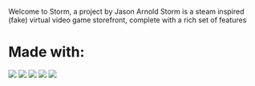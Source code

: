 Welcome to Storm, a project by Jason Arnold
Storm is a steam inspired (fake) virtual video game storefront, complete with a rich set of features

# Made with:
[<img src="https://img.shields.io/badge/Javascript-FF0000?style=for-the-badge&logo=AbletonLive&logoColor=white">](https://www.javascript.com/)
[<img src="https://img.shields.io/badge/Redux-000000?style=for-the-badge&logo=AbletonLive&logoColor=white">](https://redux-toolkit.js.org/)
[<img src="https://img.shields.io/badge/React-FF0000?style=for-the-badge&logo=AbletonLive&logoColor=white">](https://reactjs.org/)
[<img src="https://img.shields.io/badge/Postgres-000000?style=for-the-badge&logo=AbletonLive&logoColor=white">](https://www.postgresql.org/)
[<img src="https://img.shields.io/badge/Flask-FF0000?style=for-the-badge&logo=AbletonLive&logoColor=white%22">](https://flask-sqlalchemy.palletsprojects.com/en/3.0.x/)
